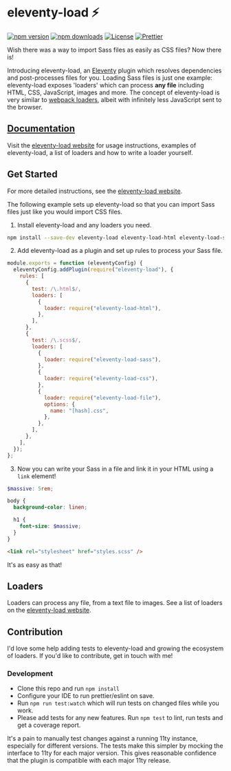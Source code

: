 # eleventy-load ⚡

[![npm version][npm-version-src]][npm-version-href]
[![npm downloads][npm-downloads-src]][npm-downloads-href]
[![License][license-src]][license-href]
[![Prettier][prettier-src]][prettier-href]

Wish there was a way to import Sass files as easily as CSS files? Now there is!

Introducing eleventy-load, an [Eleventy](https://11ty.dev/) plugin which resolves dependencies and post-processes files for you. Loading Sass files is just one example: eleventy-load exposes 'loaders' which can process **any file** including HTML, CSS, JavaScript, images and more. The concept of eleventy-load is very similar to [webpack loaders](https://webpack.js.org/loaders/), albeit with infinitely less JavaScript sent to the browser.

## [Documentation][eleventy-load-index]

Visit the [eleventy-load website][eleventy-load-index] for usage instructions, examples of eleventy-load, a list of loaders and how to write a loader yourself.

## Get Started

For more detailed instructions, see the [eleventy-load website][eleventy-load-usage].

The following example sets up eleventy-load so that you can import Sass files just like you would import CSS files.

1. Install eleventy-load and any loaders you need.

```sh
npm install --save-dev eleventy-load eleventy-load-html eleventy-load-sass eleventy-load-css eleventy-load-file
```

2. Add eleventy-load as a plugin and set up rules to process your Sass file.

```js
module.exports = function (eleventyConfig) {
  eleventyConfig.addPlugin(require("eleventy-load"), {
    rules: [
      {
        test: /\.html$/,
        loaders: [
          {
            loader: require("eleventy-load-html"),
          },
        ],
      },
      {
        test: /\.scss$/,
        loaders: [
          {
            loader: require("eleventy-load-sass"),
          },
          {
            loader: require("eleventy-load-css"),
          },
          {
            loader: require("eleventy-load-file"),
            options: {
              name: "[hash].css",
            },
          },
        ],
      },
    ],
  });
};
```

3. Now you can write your Sass in a file and link it in your HTML using a `link` element!

```scss
$massive: 5rem;

body {
  background-color: linen;

  h1 {
    font-size: $massive;
  }
}
```

```html
<link rel="stylesheet" href="styles.scss" />
```

It's as easy as that!

## Loaders

Loaders can process any file, from a text file to images. See a list of loaders on the [eleventy-load website][eleventy-load-loaders].

## Contribution

I'd love some help adding tests to eleventy-load and growing the ecosystem of loaders. If you'd like to contribute, get in touch with me!

### Development

- Clone this repo and run `npm install`
- Configure your IDE to run prettier/eslint on save.
- Run `npm run test:watch` which will run tests on changed files while you work.
- Please add tests for any new features. Run `npm test` to lint, run tests and get a coverage report.

It's a pain to manually test changes against a running 11ty instance, especially for different versions. The tests make this simpler by mocking the interface to 11ty for each major version. This gives reasonable confidence that the plugin is compatible with each major 11ty release.


<!-- References -->

[eleventy-load-index]: https://eleventy-load.xyz/
[eleventy-load-usage]: https://eleventy-load.xyz/usage/
[eleventy-load-loaders]: https://eleventy-load.xyz/loaders/
[npm-version-src]: https://img.shields.io/npm/v/eleventy-load/latest.svg
[npm-version-href]: https://npmjs.com/package/eleventy-load
[npm-downloads-src]: https://img.shields.io/npm/dt/eleventy-load.svg
[npm-downloads-href]: https://npmjs.com/package/eleventy-load
[license-src]: https://img.shields.io/npm/l/eleventy-load.svg
[license-href]: https://npmjs.com/package/eleventy-load
[prettier-src]: https://img.shields.io/badge/code_style-prettier-ff69b4.svg
[prettier-href]: https://github.com/prettier/prettier
